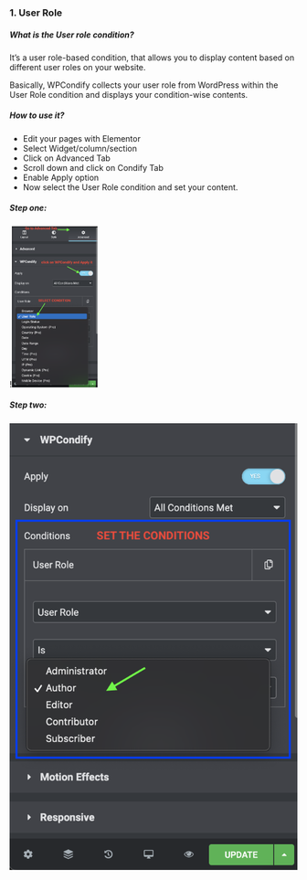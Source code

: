 ### 1. User Role
##### What is the User role condition?

It’s a user role-based condition, that allows you to display content based on different user roles on your website.

Basically, WPCondify collects your user role from WordPress within the User Role condition and displays your condition-wise contents.

##### How to use it?

* Edit your pages with Elementor
* Select Widget/column/section
* Click on Advanced Tab
* Scroll down and click on Condify Tab
* Enable Apply option
* Now select the User Role condition and set your content.

##### Step one:
!<img src="/for_elementor/images/userrolesc1.png" alt="userole" width="150"/>

##### Step two:
![wpcondify how to apply](/for_elementor/images/userroless2.png)
